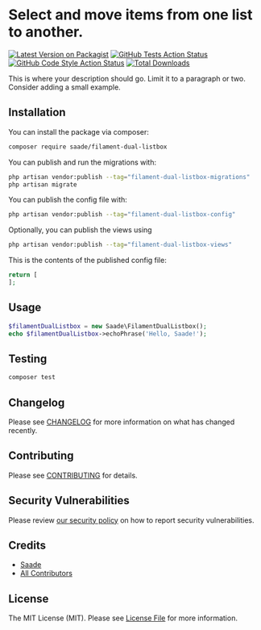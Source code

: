 # Select and move items from one list to another.

[![Latest Version on Packagist](https://img.shields.io/packagist/v/saade/filament-dual-listbox.svg?style=flat-square)](https://packagist.org/packages/saade/filament-dual-listbox)
[![GitHub Tests Action Status](https://img.shields.io/github/actions/workflow/status/saade/filament-dual-listbox/run-tests.yml?branch=main&label=tests&style=flat-square)](https://github.com/saade/filament-dual-listbox/actions?query=workflow%3Arun-tests+branch%3Amain)
[![GitHub Code Style Action Status](https://img.shields.io/github/actions/workflow/status/saade/filament-dual-listbox/fix-php-code-styling.yml?branch=main&label=code%20style&style=flat-square)](https://github.com/saade/filament-dual-listbox/actions?query=workflow%3A"Fix+PHP+code+styling"+branch%3Amain)
[![Total Downloads](https://img.shields.io/packagist/dt/saade/filament-dual-listbox.svg?style=flat-square)](https://packagist.org/packages/saade/filament-dual-listbox)



This is where your description should go. Limit it to a paragraph or two. Consider adding a small example.

## Installation

You can install the package via composer:

```bash
composer require saade/filament-dual-listbox
```

You can publish and run the migrations with:

```bash
php artisan vendor:publish --tag="filament-dual-listbox-migrations"
php artisan migrate
```

You can publish the config file with:

```bash
php artisan vendor:publish --tag="filament-dual-listbox-config"
```

Optionally, you can publish the views using

```bash
php artisan vendor:publish --tag="filament-dual-listbox-views"
```

This is the contents of the published config file:

```php
return [
];
```

## Usage

```php
$filamentDualListbox = new Saade\FilamentDualListbox();
echo $filamentDualListbox->echoPhrase('Hello, Saade!');
```

## Testing

```bash
composer test
```

## Changelog

Please see [CHANGELOG](CHANGELOG.md) for more information on what has changed recently.

## Contributing

Please see [CONTRIBUTING](.github/CONTRIBUTING.md) for details.

## Security Vulnerabilities

Please review [our security policy](../../security/policy) on how to report security vulnerabilities.

## Credits

- [Saade](https://github.com/saade)
- [All Contributors](../../contributors)

## License

The MIT License (MIT). Please see [License File](LICENSE.md) for more information.
